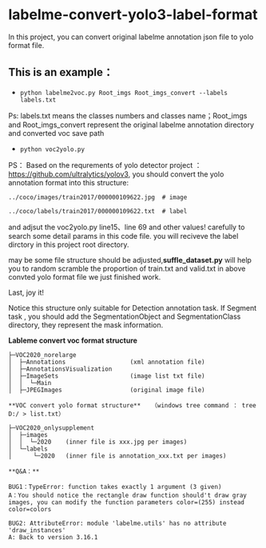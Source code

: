 # labelme-convert-yolo3-label-format
In this project, you can convert original labelme annotation json file to yolo format file.


## This is an example：

- ```python labelme2voc.py Root_imgs Root_imgs_convert --labels labels.txt```

Ps: labels.txt means the classes numbers and classes name；Root_imgs and Root_imgs_convert represent the original labelme annotation directory and converted voc save path

- ```python voc2yolo.py```

PS： Based on the requrements of yolo detector project ：https://github.com/ultralytics/yolov3, you should convert the yolo annotation format into this structure:

```
../coco/images/train2017/000000109622.jpg  # image

../coco/labels/train2017/000000109622.txt  # label
```

and adjsut the voc2yolo.py line15、line 69  and other values! carefully to search some detail params in this code file. you will reciveve the label dirctory in this project root directory.

may be some file structure should be adjusted,**suffle_dataset.py** will help you to random scramble the proportion of train.txt and valid.txt in above convted yolo format file we just finished work.

Last, joy it!

Notice this structure only suitable for Detection annotation task. If Segment task , you should add the SegmentationObject and SegmentationClass directory, they represent the mask information.

**Lableme convert voc format structure** 
```
├─VOC2020_norelarge
│  ├─Annotations                  (xml annotation file)
│  ├─AnnotationsVisualization    
│  ├─ImageSets                    (image list txt file)
│  │  └─Main
│  ├─JPEGImages                   (original image file)
```
```
**VOC convert yolo format structure**   （windows tree command ： tree D:/ > list.txt）

├─VOC2020_onlysupplement
│  ├─images
│  │  └─2020    (inner file is xxx.jpg per images)
│  └─labels
│      └─2020   (inner file is annotation_xxx.txt per images)
```

```
**Q&A：**

BUG1：TypeError: function takes exactly 1 argument (3 given)
A：You should notice the rectangle draw function should't draw gray images, you can modify the function parameters color=(255) instead color=colors

BUG2: AttributeError: module 'labelme.utils' has no attribute 'draw_instances'
A: Back to version 3.16.1

```
